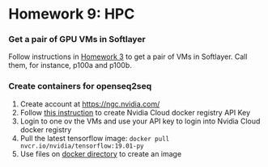 # Homework 9: HPC

### Get a pair of GPU VMs in Softlayer
Follow instructions in [Homework 3](https://github.com/MIDS-scaling-up/v2/tree/master/week03/hw) to get a pair of VMs in Softlayer.  Call them, for instance, p100a and p100b.

### Create containers for openseq2seq

1. Create account at https://ngc.nvidia.com/
1. Follow [this instruction](https://docs.nvidia.com/ngc/ngc-getting-started-guide/index.html#generating-api-key) to create Nvidia Cloud docker registry API Key
1. Login to one ov the VMs and use your API key to login into Nvidia Cloud docker registry
1. Pull the latest tensorflow image: ```docker pull nvcr.io/nvidia/tensorflow:19.01-py```
1. Use files on [docker directory](docker) to create an image 

